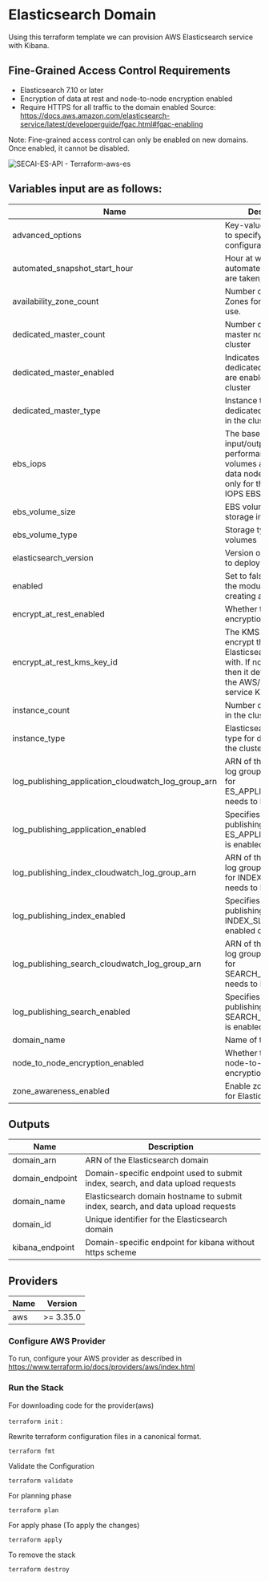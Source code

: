 # Elasticsearch Domain
Using this terraform template we can provision AWS Elasticsearch service with Kibana.


## Fine-Grained Access Control Requirements
- Elasticsearch 7.10 or later
- Encryption of data at rest and node-to-node encryption enabled
- Require HTTPS for all traffic to the domain enabled Source: <https://docs.aws.amazon.com/elasticsearch-service/latest/developerguide/fgac.html#fgac-enabling>

Note: Fine-grained access control can only be enabled on new domains. Once enabled, it cannot be disabled.

![SECAI-ES-API - Terraform-aws-es](https://user-images.githubusercontent.com/25388109/153174972-02069299-60a3-4530-9a0f-9d8c06132a50.png)

## Variables input are as follows:

| Name | Description | Type | Default | Required |
|------|-------------|:----:|:-----:|:-----:|
| advanced_options | Key-value string pairs to specify advanced configuration options | map(string) | `<map>` | no |
| automated_snapshot_start_hour | Hour at which automated snapshots are taken, in UTC | number | `0` | no |
| availability_zone_count | Number of Availability Zones for the domain to use. | number | `3` | no |
| dedicated_master_count | Number of dedicated master nodes in the cluster | number | `0` | no |
| dedicated_master_enabled | Indicates whether dedicated master nodes are enabled for the cluster | bool | `false` | no |
| dedicated_master_type | Instance type of the dedicated master nodes in the cluster | string | `r5.large.elasticsearch` | no |
| ebs_iops | The baseline input/output (I/O) performance of EBS volumes attached to data nodes. Applicable only for the Provisioned IOPS EBS volume type | number | `0` | no |
| ebs_volume_size | EBS volumes for data storage in GB | number | `25` | no |
| ebs_volume_type | Storage type of EBS volumes | string | `gp2` | no |
| elasticsearch_version | Version of Elasticsearch to deploy | string | `7.10` | no |
| enabled | Set to false to prevent the module from creating any resources | bool | `true` | no |
| encrypt_at_rest_enabled | Whether to enable encryption at rest | bool | `true` | no |
| encrypt_at_rest_kms_key_id | The KMS key ID to encrypt the Elasticsearch domain with. If not specified, then it defaults to using the AWS/Elasticsearch service KMS key | string | `` | no |
| instance_count | Number of data nodes in the cluster | number | `4` | no |
| instance_type | Elasticsearch instance type for data nodes in the cluster | string | `r5.large.elasticsearch` | no |
| log_publishing_application_cloudwatch_log_group_arn | ARN of the CloudWatch log group to which log for ES_APPLICATION_LOGS needs to be published | string | `` | no |
| log_publishing_application_enabled | Specifies whether log publishing option for ES_APPLICATION_LOGS is enabled or not | bool | `false` | no |
| log_publishing_index_cloudwatch_log_group_arn | ARN of the CloudWatch log group to which log for INDEX_SLOW_LOGS needs to be published | string | `` | no |
| log_publishing_index_enabled | Specifies whether log publishing option for INDEX_SLOW_LOGS is enabled or not | bool | `false` | no |
| log_publishing_search_cloudwatch_log_group_arn | ARN of the CloudWatch log group to which log for SEARCH_SLOW_LOGS needs to be published | string | `` | no |
| log_publishing_search_enabled | Specifies whether log publishing option for SEARCH_SLOW_LOGS is enabled or not | bool | `false` | no |
| domain_name | Name of the application | string | - | yes |
| node_to_node_encryption_enabled | Whether to enable node-to-node encryption | bool | `false` | no |
| zone_awareness_enabled | Enable zone awareness for Elasticsearch cluster | bool | `true` | no |


## Outputs

| Name | Description |
|------|-------------|
| domain_arn | ARN of the Elasticsearch domain |
| domain_endpoint | Domain-specific endpoint used to submit index, search, and data upload requests |
| domain_name | Elasticsearch domain hostname to submit index, search, and data upload requests |
| domain_id | Unique identifier for the Elasticsearch domain |
| kibana_endpoint | Domain-specific endpoint for kibana without https scheme |


## Providers

| Name | Version |
|------|-------------|
| aws  | >= 3.35.0 |


### Configure AWS Provider
To run, configure your AWS provider as described in <https://www.terraform.io/docs/providers/aws/index.html>



### Run the Stack

For downloading code for the provider(aws)

`terraform init` : 


Rewrite terraform configuration files in a canonical format.

`terraform fmt`


Validate the Configuration

`terraform validate`


For planning phase

`terraform plan`


For apply phase (To apply the changes)

`terraform apply`


To remove the stack

`terraform destroy`
